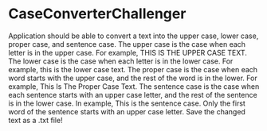 # CaseConverterChallenger
Application should be able to convert a text into the upper case, lower case, proper case, and sentence case.  The upper case is the case when each letter is in the upper case. For example, THIS IS THE UPPER CASE TEXT. The lower case is the case when each letter is in the lower case. For example, this is the lower case text. The proper case is the case when each word starts with the upper case, and the rest of the word is in the lower. For example, This Is The Proper Case Text. The sentence case is the case when each sentence starts with an upper case letter, and the rest of the sentence is in the lower case. In example, This is the sentence case. Only the first word of the sentence starts with an upper case letter.  Save the changed text as a .txt file!
